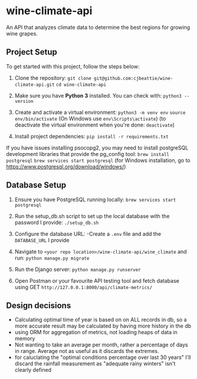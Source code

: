 # wine-climate-api
An API that analyzes climate data to determine the best regions for growing wine grapes.

## Project Setup

To get started with this project, follow the steps below:

1. Clone the repository:
`git clone git@github.com:cjbeattie/wine-climate-api.git`
`cd wine-climate-api`

2. Make sure you have **Python 3** installed. You can check with:
`python3 --version`

3. Create and activate a virtual environment:
`python3 -m venv env`
`source env/bin/activate`  (On Windows use `env\Scripts\activate`)
(to deactivate the virtual environment when you're done: `deactivate`)

4. Install project dependencies:
`pip install -r requirements.txt`

If you have issues installing psocopg2, you may need to install postgreSQL development libraries that provide the pg_config tool:
`brew install postgresql` 
`brew services start postgresql`
(for Windows installation, go to https://www.postgresql.org/download/windows/)

## Database Setup
1. Ensure you have PostgreSQL running locally:
 `brew services start postgresql`

2. Run the setup_db.sh script to set up the local database with the password I provide:
`./setup_db.sh`

3. Configure the database URL:
-Create a `.env` file and add the `DATABASE_URL` I provide

4. Navigate to `<your repo location>/wine-climate-api/wine_climate` and run:
`python manage.py migrate`

5. Run the Django server:
`python manage.py runserver`

6. Open Postman or your favourite API testing tool and fetch database using GET `http://127.0.0.1:8000/api/climate-metrics/`



## Design decisions
- Calculating optimal time of year is based on on ALL records in db, so a more accurate result may be calculated by having more history in the db
- using ORM for aggregation of metrics, not loading heaps of data in memory
- Not wanting to take an average per month, rather a percentage of days in range. Average not as useful as it discards the extremes.
- for caluclating the "optimal conditions percentage over last 30 years" I'll discard the rainfall measurement as "adequate rainy winters" isn't clearly defined
